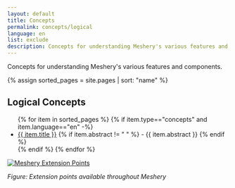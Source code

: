 ```yaml
---
layout: default
title: Concepts
permalink: concepts/logical
language: en
list: exclude
description: Concepts for understanding Meshery's various features and components.
---
```


Concepts for understanding Meshery's various features and components.

{% assign sorted_pages = site.pages | sort: "name" %}

<h2>Logical Concepts</h2>
<ul>
    {% for item in sorted_pages %}
    {% if item.type=="concepts" and item.language=="en" -%}
      <li><a href="{{ site.baseurl }}{{ item.url }}">{{ item.title }}</a>
      {% if item.abstract != " " %}
        -  {{ item.abstract }}
      {% endif %}
      </li>
      {% endif %}
    {% endfor %}
</ul>

[![Meshery Extension Points]({{site.baseurl}}/assets/img/architecture/meshery_extension_points.svg)]({{site.baseurl}}/assets/img/architecture/meshery_extension_points.svg)

_Figure: Extension points available throughout Meshery_
